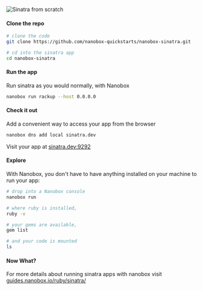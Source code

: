 ![Sinatra from scratch](https://guides.nanobox.io/assets/quickstart-icons/sinatra.png)

#### Clone the repo

```bash
# clone the code
git clone https://github.com/nanobox-quickstarts/nanobox-sinatra.git

# cd into the sinatra app
cd nanobox-sinatra
```

#### Run the app
Run sinatra as you would normally, with Nanobox

```bash
nanobox run rackup --host 0.0.0.0
```

#### Check it out
Add a convenient way to access your app from the browser

```bash
nanobox dns add local sinatra.dev
```

Visit your app at <a href="http://sinatra.dev:9292" target="\_blank">sinatra.dev:9292</a>

#### Explore
With Nanobox, you don't have to have anything installed on your machine to run your app:

```bash
# drop into a Nanobox console
nanobox run

# where ruby is installed,
ruby -v

# your gems are available,
gem list

# and your code is mounted
ls
```

#### Now What?
For more details about running sinatra apps with nanobox visit [guides.nanobox.io/ruby/sinatra/](https://guides.nanobox.io/ruby/sinatra/)
